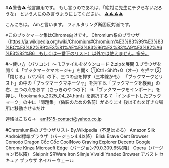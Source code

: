 #⚠警告⚠
他言無用です。
もし言うのであれば、「絶対に先生にチクらないだろうな」
という人にのみ言うようにしてください。
⚠⚠⚠⚠

こんにちは。
Amと言います。
フィルタリング断固反対派です。

※このブックマーク集はChrome向けです。
Chromium系のブラウザ（https://ja.wikipedia.org/wiki/Chromium#Chromium%E3%83%99%E3%83%BC%E3%82%B9%E3%81%AE%E3%83%96%E3%83%A9%E3%82%A6%E3%82%B6　もしくは一番下のリスト）以外では使えません。多分。

#～使い方（パソコン）～
1.ファイルをダウンロード
2.zipを展開
3.ブラウザを開く
4.「ブックマークマネージャ」を開く
	①Ctrl+Shift+O（オー）を押す
	②「閉じる」（バツ印）の下、三つの点を押す（三本線かも）
	「ブックマークとリスト」の中の「ブックマークマネージャ」を押す
5.「ブックマークを検索」の右、三つの点をおす（さっきのやつの下）
6.「ブックマークをインポート」を押し、「bookmarks_2025_04_24.html」を選択する
7.「インポートしたブックマーク」の中に「問題集」（偽装のための名前）があります
後はそれを好きな場所に移動させるだけ

連絡はこちら→　am1515-contact@yahoo.co.jp


#Chromium系のブラウザリスト By.Wikipedia（不足はある）
Amazon Silk
Android標準ブラウザ（バージョン4.4以降）
Blisk
Brave
Cent Browser
Comodo Dragon
Cốc Cốc
CoolNovo
Craving Explorer
Decentr
Google Chrome
Kinza
Microsoft Edge（バージョン79.0.309.65以降）
Opera（バージョン15以降）
Sleipnir
SRWare Iron
Slimje
Vivaldi
Yandex Browser
アバスト セキュア ブラウザ
ネイバーウェール
